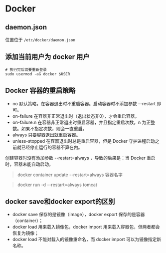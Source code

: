 # Docker

## daemon.json 
位置位于 `/etc/docker/daemon.json`

## 添加当前用户为 docker 用户

    # 执行完后需要重新登录
    sudo usermod -aG docker $USER

## Docker 容器的重启策略

* no
默认策略，在容器退出时不重启容器。启动容器时不添加参数 --restart 即可。
* on-failure
在容器非正常退出时（退出状态非0），才会重启容器。
* on-failure:n
在容器非正常退出时重启容器，并且指定重启次数。n 为正整数。如果不指定次数，则会一直重启。
* always
只要容器退出就重启容器。
* unless-stopped
在容器退出时总是重启容器，但是 Docker 守护进程启动之前就已经停止运行的容器不算在内。

创建容器时没有添加参数  --restart=always ，导致的后果是：当 Docker 重启时，容器未能自动启动。

> docker container update --restart=always 容器名字

> docker run -d --restart=always tomcat

## docker save和docker export的区别
* docker save 保存的是镜像（image），docker export 保存的是容器（container）；
* docker load 用来载入镜像包，docker import 用来载入容器包，但两者都会恢复为镜像；
* docker load 不能对载入的镜像重命名，而 docker import 可以为镜像指定新名称。
